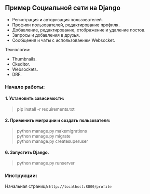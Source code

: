 ## Пример Социальной сети на Django
- Регистрация и авторизация пользователей.
- Профили пользователей, редактирование профиля.
- Добавление, редактирование, отображение и удаление  постов.
- Запросы и добавления в друзья.
- Сообщения и чаты с использованием Websocket.

Технологии:
- Thumbnails.
- Ckeditor.
- Websockets.
- DRF.

### Начало работы:
#### 1. Установить зависимости:
>pip install -r requirements.txt

#### 2. Применить миграции и создать пользователя:
> python manage.py makemigrations \
> python manage.py migrate \
> python manage.py createsuperuser

#### 6. Запустить Django.
> python manage.py runserver

### Инструкции:
Начальная страница `http://localhost:8000/profile`